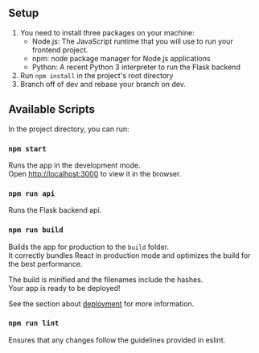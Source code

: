 ## Setup

1. You need to install three packages on your machine:
    - Node.js: The JavaScript runtime that you will use to run your frontend project.
    - npm: node package manager for Node.js applications
    - Python: A recent Python 3 interpreter to run the Flask backend
2. Run `npm install` in the project's root directory
3. Branch off of dev and rebase your branch on dev.

## Available Scripts

In the project directory, you can run:

### `npm start`

Runs the app in the development mode.<br />
Open [http://localhost:3000](http://localhost:3000) to view it in the browser.

### `npm run api`

Runs the Flask backend api.

### `npm run build`

Builds the app for production to the `build` folder.<br />
It correctly bundles React in production mode and optimizes the build for the best performance.

The build is minified and the filenames include the hashes.<br />
Your app is ready to be deployed!

See the section about [deployment](https://facebook.github.io/create-react-app/docs/deployment) for more information.

### `npm run lint`

Ensures that any changes follow the guidelines provided in eslint.
